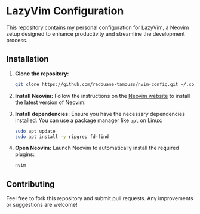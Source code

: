 
# LazyVim Configuration

This repository contains my personal configuration for LazyVim, a Neovim setup designed to enhance productivity and streamline the development process.

## Installation

1. **Clone the repository:**
    ```sh
    git clone https://github.com/radouane-tamouss/nvim-config.git ~/.config/nvim
    ```

2. **Install Neovim:**
    Follow the instructions on the [Neovim website](https://neovim.io/) to install the latest version of Neovim.

3. **Install dependencies:**
    Ensure you have the necessary dependencies installed. You can use a package manager like `apt` on Linux:
    ```sh
    sudo apt update
    sudo apt install -y ripgrep fd-find
    ```

4. **Open Neovim:**
    Launch Neovim to automatically install the required plugins:
    ```sh
    nvim
    ```

## Contributing

Feel free to fork this repository and submit pull requests. Any improvements or suggestions are welcome!

